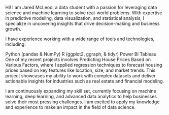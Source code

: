Hi! I am Jared McLeod, a data student with a passion for leveraging data science and machine learning to solve real-world problems. 
With expertise in predictive modeling, data visualization, and statistical analysis, I specialize in uncovering insights that drive decision-making and business growth.

I have experience working with a wide range of tools and technologies, including:

Python (pandas & NumPy)
R (ggplot2, ggraph, & tidyr)
Power BI
Tableau
One of my recent projects involves Predicting House Prices Based on Various Factors, where I applied regression techniques to forecast housing prices based on key features 
like location, size, and market trends. This project showcases my ability to work with complex datasets and deliver actionable insights for 
industries such as real estate and financial modeling.

I am continuously expanding my skill set, currently focusing on machine learning, deep learning, and advanced data analytics to help businesses solve their most pressing challenges. 
I am excited to apply my knowledge and experience to make an impact in the field of data science.
